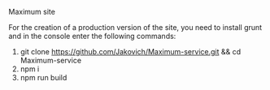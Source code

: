 Maximum site

For the creation of a production version of the site, you need to install grunt and in the console enter the following commands:

   1. git clone https://github.com/Jakovich/Maximum-service.git && cd Maximum-service
   2. npm i
   3. npm run build
